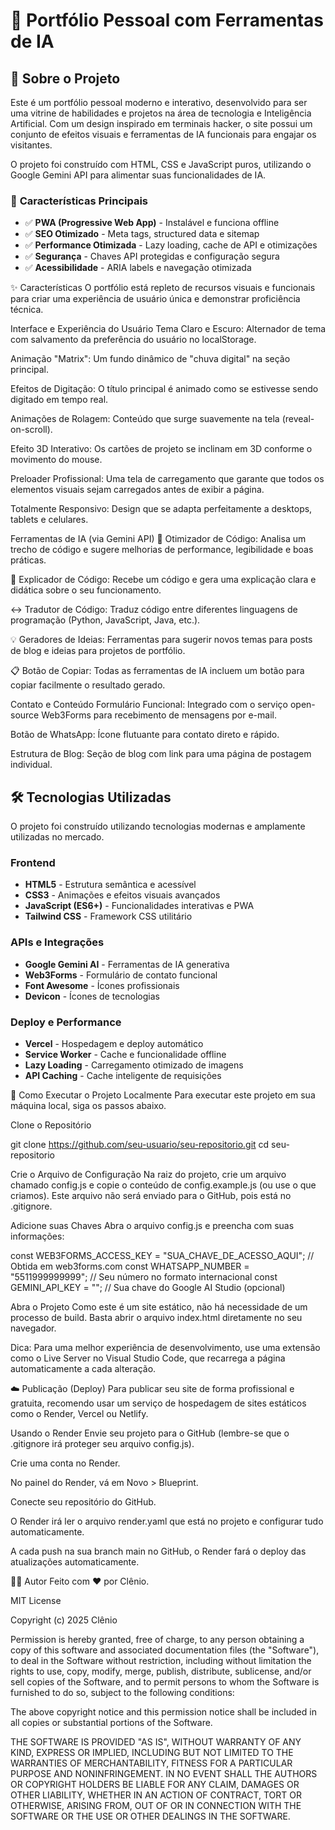 # 🚀 Portfólio Pessoal com Ferramentas de IA

## 📖 Sobre o Projeto
Este é um portfólio pessoal moderno e interativo, desenvolvido para ser uma vitrine de habilidades e projetos na área de tecnologia e Inteligência Artificial. Com um design inspirado em terminais hacker, o site possui um conjunto de efeitos visuais e ferramentas de IA funcionais para engajar os visitantes.

O projeto foi construído com HTML, CSS e JavaScript puros, utilizando o Google Gemini API para alimentar suas funcionalidades de IA.

### 🎯 **Características Principais**
- ✅ **PWA (Progressive Web App)** - Instalável e funciona offline
- ✅ **SEO Otimizado** - Meta tags, structured data e sitemap
- ✅ **Performance Otimizada** - Lazy loading, cache de API e otimizações
- ✅ **Segurança** - Chaves API protegidas e configuração segura
- ✅ **Acessibilidade** - ARIA labels e navegação otimizada

✨ Características
O portfólio está repleto de recursos visuais e funcionais para criar uma experiência de usuário única e demonstrar proficiência técnica.

Interface e Experiência do Usuário
Tema Claro e Escuro: Alternador de tema com salvamento da preferência do usuário no localStorage.

Animação "Matrix": Um fundo dinâmico de "chuva digital" na seção principal.

Efeitos de Digitação: O título principal é animado como se estivesse sendo digitado em tempo real.

Animações de Rolagem: Conteúdo que surge suavemente na tela (reveal-on-scroll).

Efeito 3D Interativo: Os cartões de projeto se inclinam em 3D conforme o movimento do mouse.

Preloader Profissional: Uma tela de carregamento que garante que todos os elementos visuais sejam carregados antes de exibir a página.

Totalmente Responsivo: Design que se adapta perfeitamente a desktops, tablets e celulares.

Ferramentas de IA (via Gemini API)
🤖 Otimizador de Código: Analisa um trecho de código e sugere melhorias de performance, legibilidade e boas práticas.

🧠 Explicador de Código: Recebe um código e gera uma explicação clara e didática sobre o seu funcionamento.

↔️ Tradutor de Código: Traduz código entre diferentes linguagens de programação (Python, JavaScript, Java, etc.).

💡 Geradores de Ideias: Ferramentas para sugerir novos temas para posts de blog e ideias para projetos de portfólio.

📋 Botão de Copiar: Todas as ferramentas de IA incluem um botão para copiar facilmente o resultado gerado.

Contato e Conteúdo
Formulário Funcional: Integrado com o serviço open-source Web3Forms para recebimento de mensagens por e-mail.

Botão de WhatsApp: Ícone flutuante para contato direto e rápido.

Estrutura de Blog: Seção de blog com link para uma página de postagem individual.

## 🛠️ Tecnologias Utilizadas
O projeto foi construído utilizando tecnologias modernas e amplamente utilizadas no mercado.

### Frontend
- **HTML5** - Estrutura semântica e acessível
- **CSS3** - Animações e efeitos visuais avançados
- **JavaScript (ES6+)** - Funcionalidades interativas e PWA
- **Tailwind CSS** - Framework CSS utilitário

### APIs e Integrações
- **Google Gemini AI** - Ferramentas de IA generativa
- **Web3Forms** - Formulário de contato funcional
- **Font Awesome** - Ícones profissionais
- **Devicon** - Ícones de tecnologias

### Deploy e Performance
- **Vercel** - Hospedagem e deploy automático
- **Service Worker** - Cache e funcionalidade offline
- **Lazy Loading** - Carregamento otimizado de imagens
- **API Caching** - Cache inteligente de requisições

🚀 Como Executar o Projeto Localmente
Para executar este projeto em sua máquina local, siga os passos abaixo.

Clone o Repositório

git clone https://github.com/seu-usuario/seu-repositorio.git
cd seu-repositorio

Crie o Arquivo de Configuração
Na raiz do projeto, crie um arquivo chamado config.js e copie o conteúdo de config.example.js (ou use o que criamos). Este arquivo não será enviado para o GitHub, pois está no .gitignore.

Adicione suas Chaves
Abra o arquivo config.js e preencha com suas informações:

const WEB3FORMS_ACCESS_KEY = "SUA_CHAVE_DE_ACESSO_AQUI"; // Obtida em web3forms.com
const WHATSAPP_NUMBER = "5511999999999"; // Seu número no formato internacional
const GEMINI_API_KEY = ""; // Sua chave do Google AI Studio (opcional)

Abra o Projeto
Como este é um site estático, não há necessidade de um processo de build. Basta abrir o arquivo index.html diretamente no seu navegador.

Dica: Para uma melhor experiência de desenvolvimento, use uma extensão como o Live Server no Visual Studio Code, que recarrega a página automaticamente a cada alteração.

☁️ Publicação (Deploy)
Para publicar seu site de forma profissional e gratuita, recomendo usar um serviço de hospedagem de sites estáticos como o Render, Vercel ou Netlify.

Usando o Render
Envie seu projeto para o GitHub (lembre-se que o .gitignore irá proteger seu arquivo config.js).

Crie uma conta no Render.

No painel do Render, vá em Novo > Blueprint.

Conecte seu repositório do GitHub.

O Render irá ler o arquivo render.yaml que está no projeto e configurar tudo automaticamente.

A cada push na sua branch main no GitHub, o Render fará o deploy das atualizações automaticamente.

👨‍💻 Autor
Feito com ❤️ por Clênio.


MIT License

Copyright (c) 2025 Clênio

Permission is hereby granted, free of charge, to any person obtaining a copy
of this software and associated documentation files (the "Software"), to deal
in the Software without restriction, including without limitation the rights
to use, copy, modify, merge, publish, distribute, sublicense, and/or sell
copies of the Software, and to permit persons to whom the Software is
furnished to do so, subject to the following conditions:

The above copyright notice and this permission notice shall be included in all
copies or substantial portions of the Software.

THE SOFTWARE IS PROVIDED "AS IS", WITHOUT WARRANTY OF ANY KIND, EXPRESS OR
IMPLIED, INCLUDING BUT NOT LIMITED TO THE WARRANTIES OF MERCHANTABILITY,
FITNESS FOR A PARTICULAR PURPOSE AND NONINFRINGEMENT. IN NO EVENT SHALL THE
AUTHORS OR COPYRIGHT HOLDERS BE LIABLE FOR ANY CLAIM, DAMAGES OR OTHER
LIABILITY, WHETHER IN AN ACTION OF CONTRACT, TORT OR OTHERWISE, ARISING FROM,
OUT OF OR IN CONNECTION WITH THE SOFTWARE OR THE USE OR OTHER DEALINGS IN THE
SOFTWARE.